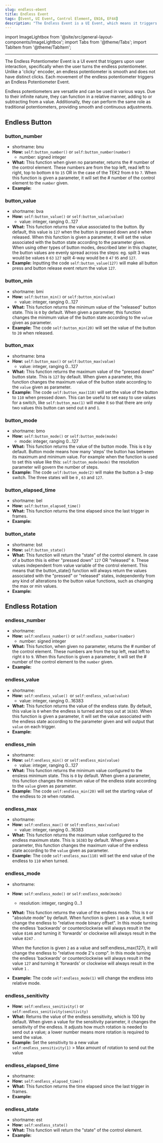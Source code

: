 ```yaml
---
slug: endless-ebent
title: Endless Event
tags: [Event, UI Event, Control Element, EN16, EF44]
description: "The Endless Event is a UI Event, which means it triggers on user interaction. "
---
```


import ImageLightbox from '@site/src/general-layout-components/ImageLightbox';
import Tabs from '@theme/Tabs';
import TabItem from '@theme/TabItem';

---

<Tabs queryString="tab">
<TabItem value="About Endless Event" label="About Endless Event" default>

The Endless Potentiometer Event is a UI event that triggers upon user interaction, specifically when the user turns the endless potentiometer. Unlike a 'clicky' encoder, an endless potentiometer is smooth and does not have distinct clicks. Each movement of the endless potentiometer triggers an Endless Potentiometer Event.

Endless potentiometers are versatile and can be used in various ways. Due to their infinite nature, they can function in a relative manner, adding to or subtracting from a value. Additionally, they can perform the same role as traditional potentiometers, providing smooth and continuous adjustments.


</TabItem>
<TabItem value="Reference Manual Entry" label="Reference Manual Entry">


## Endless Button


### button_number
- shortname: bnu
- **How:** `self:button_number()` or `self:button_number(number)`
  - number: signed integer
- **What:** This function when given no parameter, returns the # number of the control element. These numbers are from the top left, read left to right, top to bottom `0` to `15` OR in the case of the TEK2 from `0` to `7`. 
  When this function is given a parameter, it will set the # number of the control element to the `number` given.
- **Example:**


### button_value
- shortname: bva
- **How:** `self:button_value()` or `self:button_value(value)`
  - value: integer, ranging 0...127
- **What:** This function returns the value associated to the button. By default, this value is `127` when the button is pressed down and `0` when released.
  When this function is given a parameter, it will set the value associated with the button state according to the parameter given.
  When using other types of button modes, described later in this chapter, the button values are evenly spread across the steps: eg. spilt 3 was would be values `0` `63` `127` split 4-way would be `0` `47` `95` and `127`.
- **Example:** Inputting the code `self:button_value(127)` will make all button press and  button release event return the value `127`.


### button_min 
- shortname: bmi
- **How:** `self:button_min()` or `self:button_min(value)`
    - value: integer, ranging 0...127
- **What:** This function returns the minimum value of the "released" button state. This is `0` by default.
  When given a parameter, this function changes the minimum value of the button state according to the `value` given as parameter.
- **Example:** The code `self:button_min(20)` will set the value of the button to `20` when released.


### button_max
- shortname: bma
- **How:** `self:button_max()` or `self:button_max(value)`
    - value: integer, ranging 0...127
- **What:** This function returns the maximum value of the "pressed down" button state. This is `127` by default.
  When given a parameter, this function changes the maximum value of the button state according to the `value` given as parameter.
- **Example:** The code `self:button_max(110)` will set the value of the button to `110` when pressed down. This can be useful to set easy to use values for a switch, like `self:button_max(1)` will make it so that there are only two values this button can send out `0` and `1`.


### button_mode
- shortname: bmo
- **How:** `self:button_mode()` or `self:button_mode(mode)`
    - mode: integer, ranging 0...127
- **What:** This function returns the value of the button mode. This is `0` by default. Button mode means how many 'steps' the button has between its maximum and minimum value. For example when the function is used to set this value like this: `self:button_mode(mode)` the resolution parameter will govern the number of steps.
- **Example:** The code `self:button_mode(2)` will make the button a 3-step switch. The three states will be `0` , `63` and `127`.


### button_elapsed_time
- shortname: bel
- **How:** `self:button_elapsed_time()`
- **What:** This function returns the time elapsed since the last trigger in frames.
- **Example:**


### button_state
- shortname: bst
- **How:** `self:button_state()`
- **What:** This function will return the "state" of the control element. In case of a button this is either "pressed down" `127`  OR "released" `0`. These values independent from value variable of the control element. This means that the button_state() function will always return the values associated with the "pressed" or "released" states, independently from any kind of alterations to the button value functions, such as changing the max or min values.
- **Example:**


## Endless Rotation

### endless_number
- shortname:
- **How:** `self:endless_number()` or `self:endless_number(number)`
    - number: signed integer
- **What:** This function, when given no parameter, returns the # number of the control element. These numbers are from the top left, read left to right `8` to `9`. 
  When this function is given a parameter, it will set the # number of the control element to the `number` given.
- **Example:**


### endless_value
- shortname:
- **How:** `self:endless_value() `or `self:endless_value(value)`
    - value: integer, ranging 0...16383
- **What:**  This function returns the value of the endless state. By default, this value is `0` when the endless is turned and tops out at `16383`.
  When this function is given a parameter, it will set the value associated with the endless state according to the parameter given and will output that `value` on each trigger.
- **Example:** 


### endless_min
- shortname: 
- **How:** `self:endless_min()` or `self:endless_min(value)`
    - value: integer, ranging 0...127
- **What:** This function returns the minimum value configured to the ensless minimum state. This is `0` by default.
  When given a parameter, this function changes the minimum value of the endless state according to the `value` given as parameter.
- **Example:** The code `self:endless_min(20)` will set the starting value of the endless to `20` when rotated.


### endless_max
- shortname: 
- **How:** `self:endless_max()` or `self:endless_max(value)`
    - value: integer, ranging 0...16383
- **What:** This function returns the maximum value configured to the endless maximum state. This is `16383` by default.
  When given a parameter, this function changes the maximum value of the endless state according to the `value` given as parameter.
- **Example:** The code `self:endless_max(110)` will set the end value of the endless to `110` when turned.


### endless_mode
- shortname: 
- **How:** `self:endless_mode()` or `self:endless_mode(mode)`
    - resolution: integer, ranging 0...1
- **What:** This function returns the value of the endless mode. This is `0` or "absolute mode" by default.
  When function is given `1` as a value, it will change the endless to "relative mode binary offset". In this mode turning the endless 'backwards' or counterclockwise will always result in the value `8146` and turning it 'forwards' or clockwise will always result in the value `8247` .


  When the function is given `2` as a value and self:endless_max(127), it will change the endless to "relative mode 2's comp". In this mode turning the endless 'backwards' or counterclockwise will always result in the value `127` and turning it 'forwards' or clockwise will always result in the value `1` .
- **Example:** The code `self:endless_mode(1)` will change the endless into relative mode. 


<!-- ### endless_velocity
- **How:** `self:endless_velocity()` or `self:endless_velocity(velocity)`
  - velocity: integer, ranging 0...100
- **What:** This function returns the value of the endless velocity parameter. This is `100` by default. When the function is given a value for the `velocity` parameter, it will set  the endless velocity to that value. Velocity increases the steps the endless value increases on each tick, depending on the speed of rotation. Setting the `velocity` parameter to `0` turns off endless velocity completely.
- **Example:**  The code `self:endless_velocity(0)` will turn off the velocity increase function of the endless. In this case turning the endless by one tick, will increase the value of the endless by 1.  -->

### endless_senitivity
- **How:** `self:endless_senitivity()` or `self:endless_senitivity(senitivity)`
- **What:** Returns the value of the endless sensitivity, which is 100 by default. When given a value for the sensitivity parameter, it changes the sensitivity of the endless. It adjusts how much rotation is needed to send out a value; a lower number means more rotation is required to send the value.
- **Example:** Set the sensitivity to a new value `self:endless_sensitivity(1)`  > Max amount of rotation to send out the value



### endless_elapsed_time
- shortname:
- **How:** `self:endless_elapsed_time()`
- **What:** This function returns the time elapsed since the last trigger in frames.
- **Example:** 
### endless_state
- shortname: est
- **How:** `self:endless_state()`
- **What:** This function will return the "state" of the control element.
- **Example:** 


</TabItem>
</Tabs>



